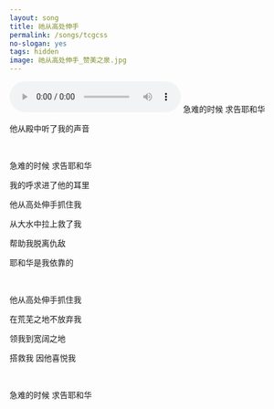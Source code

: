```yaml
---
layout: song
title: 祂从高处伸手
permalink: /songs/tcgcss
no-slogan: yes
tags: hidden
image: 祂从高处伸手_赞美之泉.jpg
---
```


<audio controls autoplay loop="loop">   
   <source src="https://typora-1259024198.cos.ap-beijing.myqcloud.com/wg-audio/%E7%A5%82%E4%BB%8E%E9%AB%98%E5%A4%84%E4%BC%B8%E6%89%8B.mp3" type="audio/mpeg">   
</audio>
急难的时候 求告耶和华<br/>

他从殿中听了我的声音

<br>

急难的时候 求告耶和华<br/>

我的呼求进了他的耳里<br/>



他从高处伸手抓住我

从大水中拉上救了我

帮助我脱离仇敌

耶和华是我依靠的

<br>

他从高处伸手抓住我

在荒芜之地不放弃我

领我到宽阔之地

搭救我 因他喜悦我

<br>

急难的时候 求告耶和华
